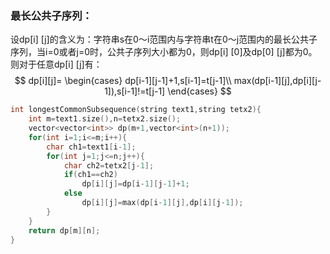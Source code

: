 ### 最长公共子序列：

设dp[i] [j]的含义为：字符串s在0～i范围内与字符串t在0～j范围内的最长公共子序列，当i=0或者j=0时，公共子序列大小都为0，则dp[i] [0]及dp[0] [j]都为0。则对于任意dp[i] [j]有：
$$
dp[i][j]=
\begin{cases}
dp[i-1][j-1]+1,s[i-1]=t[j-1]\\
max(dp[i-1][j],dp[i][j-1]),s[i-1]!=t[j-1]
\end{cases}
$$


```c++
int longestCommonSubsequence(string text1,string tetx2){
	int m=text1.size(),n=tetx2.size();
	vector<vector<int>> dp(m+1,vector<int>(n+1));
	for(int i=1;i<=m;i++){
		char ch1=text1[i-1];
		for(int j=1;j<=n;j++){
			char ch2=tetx2[j-1];
			if(ch1==ch2)
				dp[i][j]=dp[i-1][j-1]+1;
			else
				dp[i][j]=max(dp[i-1][j],dp[i][j-1]);
		}
	}
	return dp[m][n];
}
```

